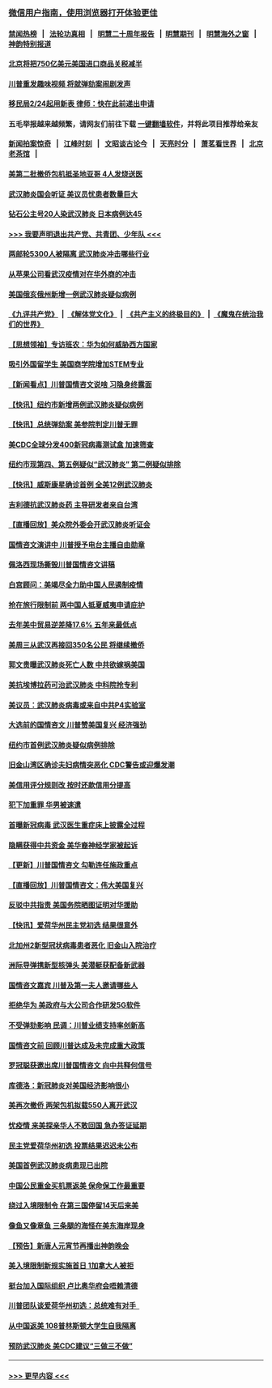 ### [微信用户指南，使用浏览器打开体验更佳](https://github.com/gfw-breaker/banned-news1/blob/master/indexes/wechat-guide.md?t=0)
#### [禁闻热榜](热点新闻.md?t=0)  &nbsp;&nbsp;|&nbsp;&nbsp; [法轮功真相](https://github.com/gfw-breaker/truth/blob/master/README.md?t=0) &nbsp;&nbsp;|&nbsp;&nbsp; [明慧二十周年报告](https://github.com/gfw-breaker/mh-reports/blob/master/README.md?t=0) &nbsp;&nbsp;|&nbsp;&nbsp;[明慧期刊](https://github.com/gfw-breaker/mh-qikan) &nbsp;&nbsp;|&nbsp;&nbsp; [明慧海外之窗](https://github.com/gfw-breaker/mh-news/blob/master/README.md?t=0) &nbsp;&nbsp;|&nbsp;&nbsp; [神韵特别报道](https://github.com/gfw-breaker/mh-news/blob/master/shenyun.md?t=0)
#### [北京将把750亿美元美国进口商品关税减半](../pages/nsc412/n11848896.md?t=02062044) 
#### [川普重发趣味视频 将就弹劾案闹剧发声](../pages/nsc412/n11848715.md?t=02062044) 
#### [移民局2/24起用新表  律师：快在此前递出申请](../pages/nsc412/n11848220.md?t=02062044) 
#### 五毛举报越来越频繁，请网友们前往下载 [一键翻墙软件](https://github.com/gfw-breaker/ssr-accounts)，并将此项目推荐给亲友
#### [新闻拍案惊奇](https://github.com/gfw-breaker/banned-news1/blob/master/pages/link4.md) &nbsp;&nbsp;|&nbsp;&nbsp; [江峰时刻](https://github.com/gfw-breaker/banned-news1/blob/master/pages/link4.md) &nbsp;&nbsp;|&nbsp;&nbsp; [文昭谈古论今](https://github.com/gfw-breaker/banned-news1/blob/master/pages/link4.md) &nbsp;&nbsp;|&nbsp;&nbsp; [天亮时分](https://github.com/gfw-breaker/banned-news1/blob/master/pages/link4.md) &nbsp;&nbsp;|&nbsp;&nbsp; [萧茗看世界](https://github.com/gfw-breaker/banned-news1/blob/master/pages/link4.md) &nbsp;&nbsp;|&nbsp;&nbsp; [北京老茶馆](https://github.com/gfw-breaker/banned-news1/blob/master/pages/link4.md) &nbsp;&nbsp;|&nbsp;&nbsp; 
#### [美第二批撤侨包机抵圣地亚哥 4人发烧送医](../pages/nsc412/n11847923.md?t=02062044) 
#### [武汉肺炎国会听证 美议员忧患者数量巨大](../pages/nsc412/n11844851.md?t=02062044) 
#### [钻石公主号20人染武汉肺炎 日本病例达45](../pages/nsc412/n11847823.md?t=02062044) 
#### [>>> 我要声明退出共产党、共青团、少年队 <<<](https://github.com/begood0513/goodnews/blob/master/quit/letter.md) 
#### [两邮轮5300人被隔离 武汉肺炎冲击哪些行业](../pages/nsc412/n11847456.md?t=02062044) 
#### [从苹果公司看武汉疫情对在华外商的冲击](../pages/nsc412/n11847586.md?t=02062044) 
#### [美国俄亥俄州新增一例武汉肺炎疑似病例](../pages/nsc412/n11847714.md?t=02062044) 
#### [《九评共产党》](https://github.com/begood0513/9ping.md/blob/master/README.md) &nbsp;|&nbsp; [《解体党文化》](../../../../jtdwh.md/blob/master/README.md)  &nbsp;|&nbsp; [《共产主义的终极目的》](../../../../gczydzjmd.md/blob/master/README.md) &nbsp;|&nbsp; [《魔鬼在统治我们的世界》](../../../../mgztzwmdsj.md/blob/master/README.md) 
#### [【思想领袖】专访班农：华为如何威胁西方国家](../pages/nsc412/n11847306.md?t=02062044) 
#### [吸引外国留学生 美国商学院增加STEM专业](../pages/nsc412/n11847417.md?t=02062044) 
#### [【新闻看点】川普国情咨文说啥 习隐身终露面](../pages/nsc412/n11847016.md?t=02062044) 
#### [【快讯】纽约市新增两例武汉肺炎疑似病例](../pages/nsc412/n11847250.md?t=02062044) 
#### [【快讯】总统弹劾案 美参院判定川普无罪](../pages/nsc412/n11847316.md?t=02062044) 
#### [美CDC全球分发400新冠病毒测试盒 加速筛查](../pages/nsc412/n11847260.md?t=02062044) 
#### [纽约市现第四、第五例疑似“武汉肺炎”   第二例疑似排除](../pages/nsc412/n11847332.md?t=02062044) 
#### [【快讯】威斯康星确诊首例 全美12例武汉肺炎](../pages/nsc412/n11847162.md?t=02062044) 
#### [吉利德抗武汉肺炎药 主导研发者来自台湾](../pages/nsc412/n11847064.md?t=02062044) 
#### [【直播回放】美众院外委会开武汉肺炎听证会](../pages/nsc412/n11846727.md?t=02062044) 
#### [国情咨文演讲中 川普授予电台主播自由勋章](../pages/nsc412/n11846815.md?t=02062044) 
#### [佩洛西现场撕毁川普国情咨文讲稿](../pages/nsc412/n11846724.md?t=02062044) 
#### [白宫顾问：美竭尽全力助中国人民遏制疫情](../pages/nsc412/n11846756.md?t=02062044) 
#### [抢在旅行限制前 两中国人抵夏威夷申请庇护](../pages/nsc412/n11846866.md?t=02062044) 
#### [去年美中贸易逆差降17.6% 五年来最低点](../pages/nsc412/n11846755.md?t=02062044) 
#### [美周三从武汉再接回350名公民 将继续撤侨](../pages/nsc412/n11846705.md?t=02062044) 
#### [郭文贵曝武汉肺炎死亡人数 中共欲嫁祸美国](../pages/nsc412/n11846240.md?t=02062044) 
#### [美抗埃博拉药可治武汉肺炎 中科院抢专利](../pages/nsc412/n11846409.md?t=02062044) 
#### [美议员：武汉肺炎病毒或来自中共P4实验室](../pages/nsc412/n11846043.md?t=02062044) 
#### [大选前的国情咨文 川普赞美国复兴 经济强劲](../pages/nsc412/n11845526.md?t=02062044) 
#### [纽约市首例武汉肺炎疑似病例排除](../pages/nsc412/n11844989.md?t=02062044) 
#### [旧金山湾区确诊夫妇病情突恶化 CDC警告或迎爆发潮](../pages/nsc412/n11845730.md?t=02062044) 
#### [美信用评分规则改  按时还款信用分提高](../pages/nsc412/n11845488.md?t=02062044) 
#### [犯下加重罪 华男被速遣](../pages/nsc412/n11845476.md?t=02062044) 
#### [首曝新冠病毒 武汉医生重症床上披露全过程](../pages/nsc412/n11845150.md?t=02062044) 
#### [隐瞒获得中共资金 美华裔神经学家被起诉](../pages/nsc412/n11844879.md?t=02062044) 
#### [【更新】川普国情咨文 勾勒连任施政重点](../pages/nsc412/n11845223.md?t=02062044) 
#### [【直播回放】川普国情咨文：伟大美国复兴](../pages/nsc412/n11842079.md?t=02062044) 
#### [反驳中共指责 美国务院晒图证明对华援助](../pages/nsc412/n11844859.md?t=02062044) 
#### [【快讯】爱荷华州民主党初选 结果很意外](../pages/nsc412/n11844878.md?t=02062044) 
#### [北加州2新型冠状病毒患者恶化 旧金山入院治疗](../pages/nsc412/n11844842.md?t=02062044) 
#### [洲际导弹携新型核弹头 美潜艇获配备新武器](../pages/nsc412/n11844680.md?t=02062044) 
#### [国情咨文嘉宾 川普及第一夫人邀请哪些人](../pages/nsc412/n11844712.md?t=02062044) 
#### [拒绝华为 美政府与大公司合作研发5G软件](../pages/nsc412/n11844625.md?t=02062044) 
#### [不受弹劾影响 民调：川普业绩支持率创新高](../pages/nsc412/n11844622.md?t=02062044) 
#### [国情咨文前 回顾川普达成及未完成重大政策](../pages/nsc412/n11844581.md?t=02062044) 
#### [罗冠聪获邀出席川普国情咨文 向中共释何信号](../pages/nsc412/n11844355.md?t=02062044) 
#### [库德洛：新冠肺炎对美国经济影响很小](../pages/nsc412/n11844418.md?t=02062044) 
#### [美再次撤侨 两架包机拟载550人离开武汉](../pages/nsc412/n11844407.md?t=02062044) 
#### [忧疫情 来美探亲华人不敢回国 急办签证延期](../pages/nsc412/n11843344.md?t=02062044) 
#### [民主党爱荷华州初选 投票结果迟迟未公布](../pages/nsc412/n11844207.md?t=02062044) 
#### [美国首例武汉肺炎病患现已出院](../pages/nsc412/n11842740.md?t=02062044) 
#### [中国公民重金买机票返美 保命保工作最重要](../pages/nsc412/n11843282.md?t=02062044) 
#### [绕过入境限制令  在第三国停留14天后来美](../pages/nsc412/n11843341.md?t=02062044) 
#### [像鱼又像章鱼 三条腿的海怪在美东海岸现身](../pages/nsc412/n11843092.md?t=02062044) 
#### [【预告】新唐人元宵节再播出神韵晚会](../pages/nsc412/n11843192.md?t=02062044) 
#### [美入境限制新规实施首日 1加拿大人被拒](../pages/nsc412/n11843058.md?t=02062044) 
#### [挺台加入国际组织 卢比奥华府会唔赖清德](../pages/nsc412/n11843023.md?t=02062044) 
#### [川普团队谈爱荷华州初选：总统难有对手  ](../pages/nsc412/n11842867.md?t=02062044) 
#### [从中国返美 108普林斯顿大学生自我隔离](../pages/nsc412/n11842714.md?t=02062044) 
#### [预防武汉肺炎 美CDC建议“三做三不做”](../pages/nsc412/n11842700.md?t=02062044) 

----
#### [ >>> 更早内容 <<< ](../indexes/nsc412-earlier.md)
